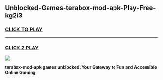 
## Unblocked-Games-terabox-mod-apk-Play-Free-kg2i3
<h3>
<a href="https://premium76.site?title=terabox-mod-apk&ref=09A">CLICK TO PLAY</a></h3>
<hr>

<h3>
<a href="https://premium76.site?title=terabox-mod-apk&ref=09A">CLICK 2 PLAY</a>
  
</h3>

<a href="https://premium76.site?title=terabox-mod-apk&ref=09A"><img src="https://clearcache.store/games.png"></a>


**terabox-mod-apk games unblocked: Your Gateway to Fun and Accessible Online Gaming**
